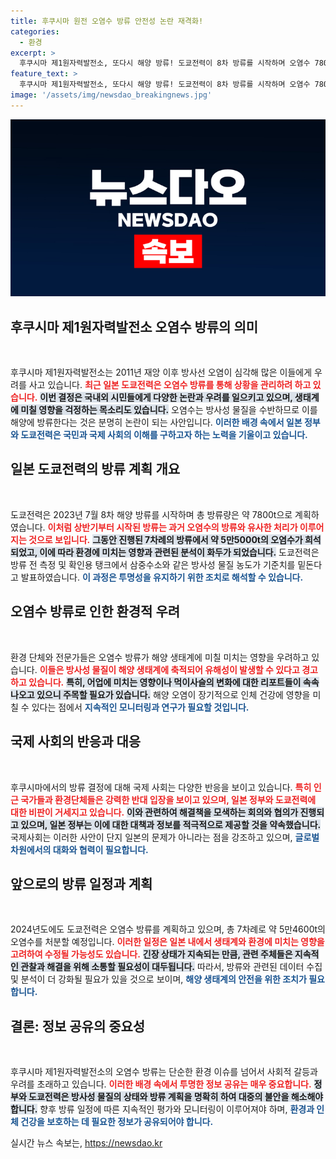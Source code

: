 ```yaml
---
title: 후쿠시마 원전 오염수 방류 안전성 논란 재격화!
categories:
  - 환경
excerpt: >
  후쿠시마 제1원자력발전소, 또다시 해양 방류! 도쿄전력이 8차 방류를 시작하며 오염수 7800t을 바다에 내보냅니다. 방사성 물질 농도는 기준치를 밑돌지만, 지역 주민과 환경단체들의 우려는 여전합니다. 클릭하여 상세히 알아보세요!
feature_text: >
  후쿠시마 제1원자력발전소, 또다시 해양 방류! 도쿄전력이 8차 방류를 시작하며 오염수 7800t을 바다에 내보냅니다. 방사성 물질 농도는 기준치를 밑돌지만, 지역 주민과 환경단체들의 우려는 여전합니다. 클릭하여 상세히 알아보세요!
image: '/assets/img/newsdao_breakingnews.jpg'
---
```


<p><img src="/assets/img/newsdao_breakingnews.jpg" alt="implanttips 속보" /></p>

<h2 data-ke-size="size26">후쿠시마 제1원자력발전소 오염수 방류의 의미</h2>

<p data-ke-size="size16">&nbsp;</p>

<p>후쿠시마 제1원자력발전소는 2011년 재앙 이후 방사선 오염이 심각해 많은 이들에게 우려를 사고 있습니다. <b><span style="color: #ee2323;">최근 일본 도쿄전력은 오염수 방류를 통해 상황을 관리하려 하고 있습니다.</span></b> <b><span style="background-color: #21538527;">이번 결정은 국내외 시민들에게 다양한 논란과 우려를 일으키고 있으며, 생태계에 미칠 영향을 걱정하는 목소리도 있습니다.</span></b> 오염수는 방사성 물질을 수반하므로 이를 해양에 방류한다는 것은 분명히 논란이 되는 사안입니다. <b><span style="color: #1a5490;">이러한 배경 속에서 일본 정부와 도쿄전력은 국민과 국제 사회의 이해를 구하고자 하는 노력을 기울이고 있습니다.</span></b></p>

<h2 data-ke-size="size26">일본 도쿄전력의 방류 계획 개요</h2>

<p data-ke-size="size16">&nbsp;</p>

<p>도쿄전력은 2023년 7월 8차 해양 방류를 시작하며 총 방류량은 약 7800t으로 계획하였습니다. <b><span style="color: #ee2323;">이처럼 상반기부터 시작된 방류는 과거 오염수의 방류와 유사한 처리가 이루어지는 것으로 보입니다.</span></b> <b><span style="background-color: #21538527;">그동안 진행된 7차례의 방류에서 약 5만5000t의 오염수가 희석되었고, 이에 따라 환경에 미치는 영향과 관련된 분석이 화두가 되었습니다.</span></b> 도쿄전력은 방류 전 측정 및 확인용 탱크에서 삼중수소와 같은 방사성 물질 농도가 기준치를 밑돈다고 발표하였습니다. <b><span style="color: #1a5490;">이 과정은 투명성을 유지하기 위한 조치로 해석할 수 있습니다.</span></b> </p>

<h2 data-ke-size="size26">오염수 방류로 인한 환경적 우려</h2>

<p data-ke-size="size16">&nbsp;</p>

<p>환경 단체와 전문가들은 오염수 방류가 해양 생태계에 미칠 미치는 영향을 우려하고 있습니다. <b><span style="color: #ee2323;">이들은 방사성 물질이 해양 생태계에 축적되어 유해성이 발생할 수 있다고 경고하고 있습니다.</span></b> <b><span style="background-color: #21538527;">특히, 어업에 미치는 영향이나 먹이사슬의 변화에 대한 리포트들이 속속 나오고 있으니 주목할 필요가 있습니다.</span></b> 해양 오염이 장기적으로 인체 건강에 영향을 미칠 수 있다는 점에서 <b><span style="color: #1a5490;">지속적인 모니터링과 연구가 필요할 것입니다.</span></b></p>

<h2 data-ke-size="size26">국제 사회의 반응과 대응</h2>

<p data-ke-size="size16">&nbsp;</p>

<p>후쿠시마에서의 방류 결정에 대해 국제 사회는 다양한 반응을 보이고 있습니다. <b><span style="color: #ee2323;">특히 인근 국가들과 환경단체들은 강력한 반대 입장을 보이고 있으며, 일본 정부와 도쿄전력에 대한 비판이 거세지고 있습니다.</span></b> <b><span style="background-color: #21538527;">이와 관련하여 해결책을 모색하는 회의와 협의가 진행되고 있으며, 일본 정부는 이에 대한 대책과 정보를 적극적으로 제공할 것을 약속했습니다.</span></b> 국제사회는 이러한 사안이 단지 일본의 문제가 아니라는 점을 강조하고 있으며, <b><span style="color: #1a5490;">글로벌 차원에서의 대화와 협력이 필요합니다.</span></b></p>

<h2 data-ke-size="size26">앞으로의 방류 일정과 계획</h2>

<p data-ke-size="size16">&nbsp;</p>

<p>2024년도에도 도쿄전력은 오염수 방류를 계획하고 있으며, 총 7차례로 약 5만4600t의 오염수를 처분할 예정입니다. <b><span style="color: #ee2323;">이러한 일정은 일본 내에서 생태계와 환경에 미치는 영향을 고려하여 수정될 가능성도 있습니다.</span></b> <b><span style="background-color: #21538527;">긴장 상태가 지속되는 만큼, 관련 주체들은 지속적인 관찰과 해결을 위해 소통할 필요성이 대두됩니다.</span></b> 따라서, 방류와 관련된 데이터 수집 및 분석이 더 강화될 필요가 있을 것으로 보이며, <b><span style="color: #1a5490;">해양 생태계의 안전을 위한 조치가 필요합니다.</span></b></p>

<h2 data-ke-size="size26">결론: 정보 공유의 중요성</h2>

<p data-ke-size="size16">&nbsp;</p>

<p>후쿠시마 제1원자력발전소의 오염수 방류는 단순한 환경 이슈를 넘어서 사회적 갈등과 우려를 초래하고 있습니다. <b><span style="color: #ee2323;">이러한 배경 속에서 투명한 정보 공유는 매우 중요합니다.</span></b> <b><span style="background-color: #21538527;">정부와 도쿄전력은 방사성 물질의 상태와 방류 계획을 명확히 하여 대중의 불안을 해소해야 합니다.</span></b> 향후 방류 일정에 따른 지속적인 평가와 모니터링이 이루어져야 하며, <b><span style="color: #1a5490;">환경과 인체 건강을 보호하는 데 필요한 정보가 공유되어야 합니다.</span></b></p>
실시간 뉴스 속보는, <a href="https://newsdao.kr" rel="dofollow">https://newsdao.kr</a>


